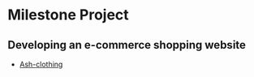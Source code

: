 # Milestone Project
## Developing an e-commerce shopping website
* [Ash-clothing](https://github.com/ashish620-boogle/ash-clothing)

